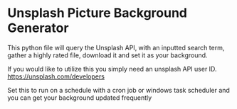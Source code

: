 # Unsplash Picture Background Generator
This python file will query the Unsplash API, with an inputted search term, gather a highly rated file, download it and set it as your background.

If you would like to utilize this you simply need an unsplash API user ID.
https://unsplash.com/developers

Set this to run on a schedule with a cron job or windows task scheduler and you can get your background updated frequently
